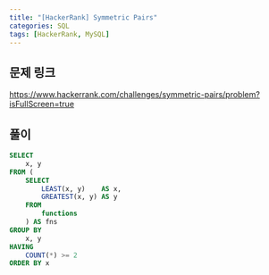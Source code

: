 ```yaml
---
title: "[HackerRank] Symmetric Pairs"
categories: SQL
tags: [HackerRank, MySQL]
---
```


## 문제 링크

<https://www.hackerrank.com/challenges/symmetric-pairs/problem?isFullScreen=true>

## 풀이

```sql
SELECT 
    x, y
FROM (
    SELECT 
        LEAST(x, y)    AS x, 
        GREATEST(x, y) AS y 
    FROM 
        functions
    ) AS fns 
GROUP BY 
    x, y 
HAVING 
    COUNT(*) >= 2 
ORDER BY x
```